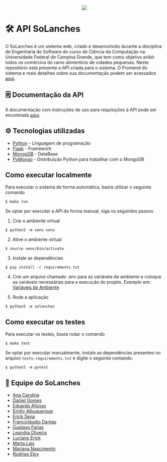<p align=center>
  <img
 src="https://user-images.githubusercontent.com/50140771/128561548-3a8d25e1-c2a3-46ef-94f7-4447fcdc0a97.png"/> 
</p>

# 🛠️ API SoLanches

O SoLanches é um sistema web, criado e desenvolvido durante a disciplina de Engenharia de Software do curso de Ciência da Computação na Universidade Federal de Campina Grande, que tem como objetivo exibir todos os comércios do ramo alimentício de cidades pequenas. Neste repositório está presente a API criada para o sistema. O Frontend do sistema e mais detalhes sobre sua documentação podem ser acessados [aqui](https://github.com/SoLanches/Frontend-SoLanches).

## 🗒️ Documentação da API

A documentação com instruções de uso para requisições à API pode ser encontrada [aqui](api.md).

## ⚙️ Tecnologias utilizadas

- [Python](https://python.org/) - Linguagem de programação
- [Flask](https://flask.palletsprojects.com/en/2.0.x/) - Framework
- [MongoDB](https://docs.mongodb.com/) - DataBase
- [PyMongo](https://pymongo.readthedocs.io/en/stable/) - Distribuição Python para trabalhar com o MongoDB

## Como executar localmente

Para executar o sistema de forma automática, basta utilizar o seguinte comando

```
$ make run
```

Se optar por executar a API de forma manual, siga os seguintes passos

1. Crie o ambiente virtual
```
$ python3 -m venv venv
```

2. Ative o ambiente virtual
```
$ source venv/bin/activate
```

3. Instale as dependências 
```
$ pip install -r requirements.txt
```

4. Crie um arquivo chamado .env para as variáveis de ambiente e coloque as variáveis necessárias para a execução do projeto. Exemplo em:
[Variáveis de Ambiente](https://github.com/SoLanches/API-SoLanches/blob/feature/variaveis_ambiente/.env.example)

5. Rode a aplicação
``` 
$ python3 -m solanches
```

## Como executar os testes

Para executar os testes, basta rodar o comando

```
$ make test
```

Se optar por executar manualmente, instale as dependências presentes no arquivo `tests-requirements.txt` e digite o seguinte comando:

```
$ python3 -m pytest
```

## 📌 Equipe do SoLanches

- [Ana Carolina](https://github.com/anacarolinacv)
- [Daniel Gomes](https://github.com/dnlgomesl)
- [Eduardo Afonso](https://github.com/EduardoNunes5)
- [Emilly Albuquerque](https://github.com/emys-alb)
- [Erick Sena](https://github.com/erickems)
- [Francicláudio Dantas](https://github.com/claudiodantas)
- [Gustavo Farias](https://github.com/GusttaFS)
- [Leandra Oliveira](https://github.com/LeandraOS)
- [Luciano Erick](https://github.com/LucianErick)
- [Marta Laís](https://github.com/martalais)
- [Mariana Nascimento](https://github.com/marianasn)
- [Rodrigo Eloy](https://github.com/RodrigoEC)

